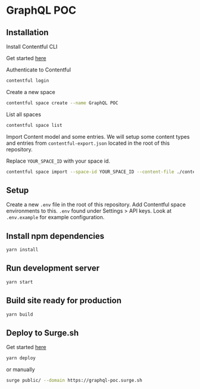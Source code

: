 # GraphQL POC

## Installation

Install Contentful CLI

Get started [here](https://www.contentful.com/developers/docs/tutorials/cli/installation/)

Authenticate to Contentful

```bash
contentful login
```

Create a new space

```bash
contentful space create --name GraphQL POC
```

List all spaces

```bash
contentful space list
```

Import Content model and some entries. We will setup some content types and entries from `contentful-export.json` located in the root of this repository.

Replace `YOUR_SPACE_ID` with your space id.

```bash
contentful space import --space-id YOUR_SPACE_ID --content-file ./contentful-export.json
```

## Setup

Create a new `.env` file in the root of this repository. Add Contentful space environments to this. `.env` found under Settings > API keys. Look at `.env.example` for example configuration.

## Install npm dependencies

```bash
yarn install
```

## Run development server

```bash
yarn start
```

## Build site ready for production

```bash
yarn build
```

## Deploy to Surge.sh

Get started [here](http://surge.sh/help/getting-started-with-surge)

```bash
yarn deploy
```

or manually

```bash
surge public/ --domain https://graphql-poc.surge.sh
```
